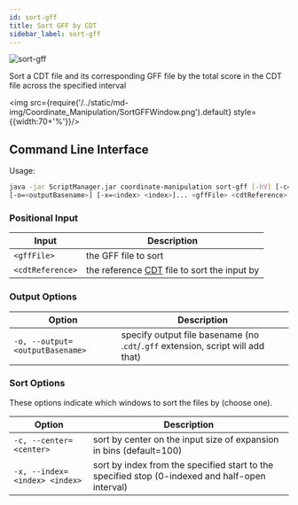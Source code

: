 ```yaml
---
id: sort-gff
title: Sort GFF by CDT
sidebar_label: sort-gff
---
```


![sort-gff](/../static/icons/Coordinate_Manipulation/SortGFF_sqaure.svg)

Sort a CDT file and its corresponding GFF file by the total score in the CDT file across the specified interval

<img src={require('/../static/md-img/Coordinate_Manipulation/SortGFFWindow.png').default} style={{width:70+'%'}}/>


## Command Line Interface

Usage:
```bash
java -jar ScriptManager.jar coordinate-manipulation sort-gff [-hV] [-c=<center>]
[-o=<outputBasename>] [-x=<index> <index>]... <gffFile> <cdtReference>
```

### Positional Input

| Input | Description |
| ------ | ----------- |
| `<gffFile>` | the GFF file to sort |
| `<cdtReference>` | the reference [CDT][cdt-format] file to sort the input by |


### Output Options

| Option | Description |
| ------ | ----------- |
| `-o, --output=<outputBasename>` | specify output file basename (no .`cdt`/`.gff` extension, script will add that) |



### Sort Options

These options indicate which windows to sort the files by (choose one).

| Option | Description |
| ------ | ----------- |
| `-c, --center=<center>` | sort by center on the input size of expansion in bins (default=100) |
| `-x, --index=<index> <index>` | sort by index from the specified start to the specified stop (0-indexed and half-open interval) |


[cdt-format]:/docs/file-formats#cdt
[gff-format]:/docs/file-formats#gff

